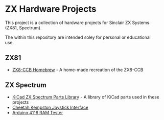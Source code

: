 # ZX Hardware Projects

This project is a collection of hardware projects for Sinclair ZX Systems (ZX81, Spectrum).

The within this repository are intended soley for personal or educational use.

## ZX81

- [ZX8-CCB Homebrew](/zx81/zx8-ccb-homebrew/README.md) - A home-made recreation of the ZX8-CCB

## ZX Spectrum

- [KiCad ZX Spectrum Parts Library](/zxspectrum/kicad-zxspectrum-lib/README.md) - A library of KiCad parts used in these projects
- [Cheetah Kempston Joystick Interface](/zxspectrum/cheetah-kempston-joystick/README.md)
- [Arduino 4116 RAM Tester](/zxspectrum/arduino-4116-ram-tester/README.md)
